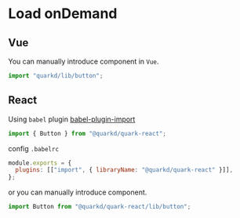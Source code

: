 # Load onDemand

## Vue

You can manually introduce component in `Vue`.

```js
import "quarkd/lib/button";
```

## React

Using `babel` plugin [babel-plugin-import](https://github.com/umijs/babel-plugin-import)

```js
import { Button } from "@quarkd/quark-react";
```

config `.babelrc`

```js
module.exports = {
  plugins: [["import", { libraryName: "@quarkd/quark-react" }]],
};
```

or you can manually introduce component.

```js
import Button from "@quarkd/quark-react/lib/button";
```
